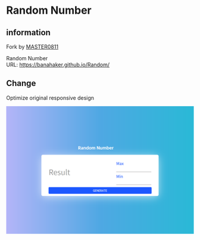 # Random Number
## information
Fork by [MASTER0811](https://github.com/MASTER0811/Google-Random)  

Random Number  
URL: https://banahaker.github.io/Random/  
## Change
Optimize original responsive design

![random](random.png)

